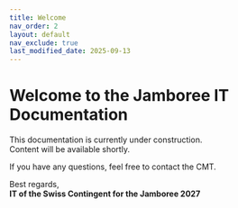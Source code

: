 ```yaml
---
title: Welcome
nav_order: 2
layout: default
nav_exclude: true
last_modified_date: 2025-09-13
---
```


# Welcome to the Jamboree IT Documentation

This documentation is currently under construction.  
Content will be available shortly.

If you have any questions, feel free to contact the CMT.

Best regards,  
**IT of the Swiss Contingent for the Jamboree 2027**